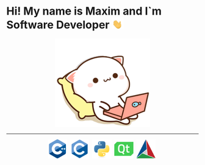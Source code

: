 <h1>Hi! My name is Maxim and I`m Software Developer
    <img src="./src/hi.gif" width="30px"/>
</h1>
<div align="center">
    <img src="./src/cat.gif" width="250px"/>
</div>
<hr>
<div align="center">
    <img src="./src/cplusplus-original.svg" width="50px"/>&nbsp;
    <img src="./src/c-original.svg" width="50px"/>&nbsp;
    <img src="./src/python-original.svg" width="50px"/>&nbsp;
    <img src="./src/qt-original.svg" width="50px"/>&nbsp;
    <img src="./src/cmake-original.svg" width="50px"/>&nbsp;
</div>
